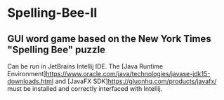 # Spelling-Bee-II
## GUI word game based on the New York Times "Spelling Bee" puzzle

Can be run in JetBrains Intellij IDE. The [Java Runtime Environment]<https://www.oracle.com/java/technologies/javase-jdk15-downloads.html> and [JavaFX SDK]<https://gluonhq.com/products/javafx/> must be installed and correctly interfaced with Intellij. 
